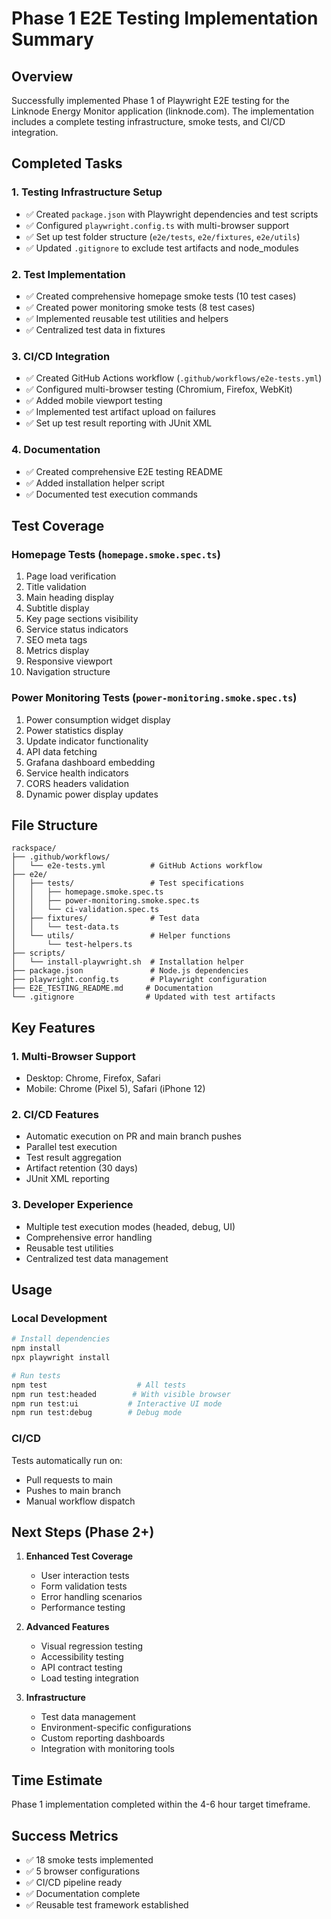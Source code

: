 # Phase 1 E2E Testing Implementation Summary

## Overview
Successfully implemented Phase 1 of Playwright E2E testing for the Linknode Energy Monitor application (linknode.com). The implementation includes a complete testing infrastructure, smoke tests, and CI/CD integration.

## Completed Tasks

### 1. Testing Infrastructure Setup
- ✅ Created `package.json` with Playwright dependencies and test scripts
- ✅ Configured `playwright.config.ts` with multi-browser support
- ✅ Set up test folder structure (`e2e/tests`, `e2e/fixtures`, `e2e/utils`)
- ✅ Updated `.gitignore` to exclude test artifacts and node_modules

### 2. Test Implementation
- ✅ Created comprehensive homepage smoke tests (10 test cases)
- ✅ Created power monitoring smoke tests (8 test cases)
- ✅ Implemented reusable test utilities and helpers
- ✅ Centralized test data in fixtures

### 3. CI/CD Integration
- ✅ Created GitHub Actions workflow (`.github/workflows/e2e-tests.yml`)
- ✅ Configured multi-browser testing (Chromium, Firefox, WebKit)
- ✅ Added mobile viewport testing
- ✅ Implemented test artifact upload on failures
- ✅ Set up test result reporting with JUnit XML

### 4. Documentation
- ✅ Created comprehensive E2E testing README
- ✅ Added installation helper script
- ✅ Documented test execution commands

## Test Coverage

### Homepage Tests (`homepage.smoke.spec.ts`)
1. Page load verification
2. Title validation
3. Main heading display
4. Subtitle display
5. Key page sections visibility
6. Service status indicators
7. SEO meta tags
8. Metrics display
9. Responsive viewport
10. Navigation structure

### Power Monitoring Tests (`power-monitoring.smoke.spec.ts`)
1. Power consumption widget display
2. Power statistics display
3. Update indicator functionality
4. API data fetching
5. Grafana dashboard embedding
6. Service health indicators
7. CORS headers validation
8. Dynamic power display updates

## File Structure
```
rackspace/
├── .github/workflows/
│   └── e2e-tests.yml          # GitHub Actions workflow
├── e2e/
│   ├── tests/                 # Test specifications
│   │   ├── homepage.smoke.spec.ts
│   │   ├── power-monitoring.smoke.spec.ts
│   │   └── ci-validation.spec.ts
│   ├── fixtures/              # Test data
│   │   └── test-data.ts
│   └── utils/                 # Helper functions
│       └── test-helpers.ts
├── scripts/
│   └── install-playwright.sh  # Installation helper
├── package.json               # Node.js dependencies
├── playwright.config.ts       # Playwright configuration
├── E2E_TESTING_README.md     # Documentation
└── .gitignore                # Updated with test artifacts

```

## Key Features

### 1. Multi-Browser Support
- Desktop: Chrome, Firefox, Safari
- Mobile: Chrome (Pixel 5), Safari (iPhone 12)

### 2. CI/CD Features
- Automatic execution on PR and main branch pushes
- Parallel test execution
- Test result aggregation
- Artifact retention (30 days)
- JUnit XML reporting

### 3. Developer Experience
- Multiple test execution modes (headed, debug, UI)
- Comprehensive error handling
- Reusable test utilities
- Centralized test data management

## Usage

### Local Development
```bash
# Install dependencies
npm install
npx playwright install

# Run tests
npm test                    # All tests
npm run test:headed        # With visible browser
npm run test:ui           # Interactive UI mode
npm run test:debug        # Debug mode
```

### CI/CD
Tests automatically run on:
- Pull requests to main
- Pushes to main branch
- Manual workflow dispatch

## Next Steps (Phase 2+)

1. **Enhanced Test Coverage**
   - User interaction tests
   - Form validation tests
   - Error handling scenarios
   - Performance testing

2. **Advanced Features**
   - Visual regression testing
   - Accessibility testing
   - API contract testing
   - Load testing integration

3. **Infrastructure**
   - Test data management
   - Environment-specific configurations
   - Custom reporting dashboards
   - Integration with monitoring tools

## Time Estimate
Phase 1 implementation completed within the 4-6 hour target timeframe.

## Success Metrics
- ✅ 18 smoke tests implemented
- ✅ 5 browser configurations
- ✅ CI/CD pipeline ready
- ✅ Documentation complete
- ✅ Reusable test framework established
